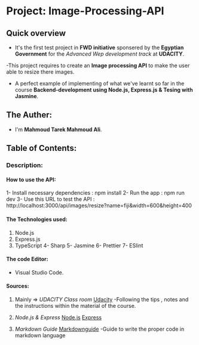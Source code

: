 # Project: Image-Processing-API

## Quick overview

- It's the first test project in **FWD initiative** sponsered by the **Egyptian Government** for the _Advanced Wep development track_ at **UDACITY**.

-This project requires to create an **Image processing API** to make the user able to resize there images.

- A perfect example of implementing of what we've learnt so far in the course **Backend-development using Node.js, Express.js & Tesing with Jasmine**.

## The Auther:

- I'm **Mahmoud Tarek Mahmoud Ali**.

## Table of Contents:

### Description:

#### How to use the API:

1- Install necessary dependencies : npm install
2- Run the app : npm run dev
3- Use this URL to test the API : 
   http://localhost:3000/api/images/resize?name=fiji&width=600&height=400


#### The Technologies used:

1. Node.js
2. Express.js
3. TypeScript
4- Sharp
5- Jasmine
6- Prettier
7- ESlint

#### The code Editor:

- Visual Studio Code.

#### Sources:

1. Mainly => _UDACITY Class room_
   [Udacity](https://classroom.udacity.com/me)
   -Following the tips , notes and the instructions within the material of the course.

2. _Node.js & Express_
   [Node.js](https://nodejs.org/en/about/)
   [Express](https://expressjs.com/)

3. _Markdown Guide_
   [Markdownguide](https://www.markdownguide.org/cheat-sheet/)
   -Guide to write the proper code in markdown language
